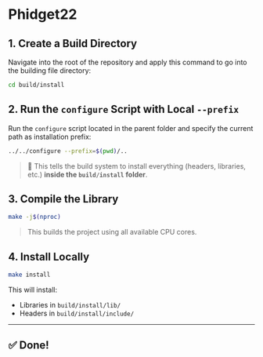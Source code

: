 # Phidget22

## 1. Create a Build Directory

Navigate into the root of the repository and apply this command to go into the building file directory:

```bash
cd build/install
```

## 2. Run the `configure` Script with Local `--prefix`

Run the `configure` script located in the parent folder and specify the current path as installation prefix:

```bash
../../configure --prefix=$(pwd)/..
```

> 🔧 This tells the build system to install everything (headers, libraries, etc.) **inside the `build/install` folder**.

## 3. Compile the Library

```bash
make -j$(nproc)
```

> This builds the project using all available CPU cores.

## 4. Install Locally

```bash
make install
```

This will install:
- Libraries in `build/install/lib/`
- Headers in `build/install/include/`

---

## ✅ Done!
